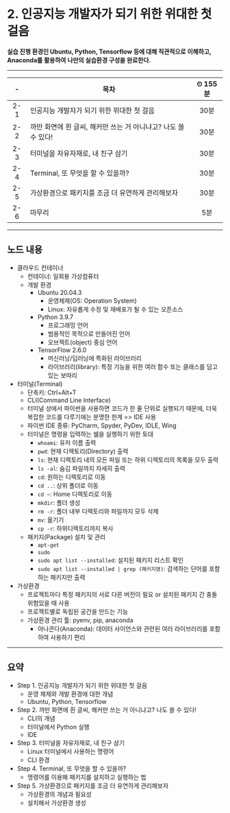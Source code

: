 # 2. 인공지능 개발자가 되기 위한 위대한 첫 걸음

**실습 진행 환경인 Ubuntu, Python, Tensorflow 등에 대해 직관적으로 이해하고, Anaconda를 활용하여 나만의 실습환경 구성을 완료한다.**

---

|-|목차|⏲ 155분|
|:---:|---|:---:|
|2-1| 인공지능 개발자가 되기 위한 위대한 첫 걸음 | 30분|
|2-2| 까만 화면에 흰 글씨, 해커만 쓰는 거 아니냐고? 나도 쓸 수 있다! | 30분|
|2-3| 터미널을 자유자재로, 내 친구 삼기 | 30분|
|2-4| Terminal, 또 무엇을 할 수 있을까? | 30분|
|2-5| 가상환경으로 패키지를 조금 더 유연하게 관리해보자 | 30분|
|2-6| 마무리 | 5분|

---

## 노드 내용

- 클라우드 컨테이너
  - 컨테이너: 일회용 가상컴퓨터
  - 개발 환경
    - Ubuntu 20.04.3
      - 운영체제(OS: Operation System)
      - Linux: 자유롭게 수정 및 재배포가 될 수 있는 오픈소스
    - Python 3.9.7
      - 프로그래밍 언어
      - 범용적인 목적으로 만들어진 언어
      - 오브젝트(object) 중심 언어
    - TensorFlow 2.6.0
      - 머신러닝/딥러닝에 특화된 라이브러리
      - 라이브러리(library): 특정 기능을 위한 여러 함수 또는 클래스를 담고 있는 보따리
- 터미널(Terminal)
  - 단축키: Ctrl+Alt+T
  - CLI(Command Line Interface)
  - 터미널 상에서 파이썬을 사용하면 코드가 한 줄 단위로 실행되기 때문에, 더욱 복잡한 코드를 다루기에는 분명한 한계 => IDE 사용
  - 파이썬 IDE 종류: PyCharm, Spyder, PyDev, IDLE, Wing
  - 터미널은 명령을 입력하는 쉘을 실행하기 위한 토대
    - `whoami`: 유저 이름 출력
    - `pwd`: 현재 디렉토리(Directory) 출력
    - `ls`: 현재 디렉토리 내의 모든 파일 또는 하위 디렉토리의 목록을 모두 출력
    - `ls -al`: 숨김 파일까지 자세히 출력
    - `cd`: 원하는 디렉토리로 이동
    - `cd ..`: 상위 폴더로 이동
    - `cd ~`: Home 디렉토리로 이동
    - `mkdir`: 폴더 생성
    - `rm -r`: 폴더 내부 디렉토리와 파일까지 모두 삭제
    - `mv`: 옮기기
    - `cp -r`: 하위디렉토리까지 복사
  - 패키지(Package) 설치 및 관리
    - `apt-get`
    - `sudo`
    - `sudo apt list --installed`: 설치된 패키지 리스트 확인
    - `sudo apt list --installed | grep (패키지명)`: 검색하는 단어를 포함하는 패키지만 출력
- 가상환경
  - 프로젝트마다 특정 패키지의 서로 다른 버전이 필요 or 설치된 패키지 간 충돌 위험있을 때 사용
  - 프로젝트별로 독립된 공간을 만드는 기능
  - 가상환경 관리 툴: pyenv, pip, anaconda
    - 아나콘다(Anaconda): 데이터 사이언스와 관련된 여러 라이브러리를 포함하여 사용하기 편리

---

## 요약

- Step 1. 인공지능 개발자가 되기 위한 위대한 첫 걸음
  - 운영 체제와 개발 환경에 대한 개념
  - Ubuntu, Python, Tensorflow
- Step 2. 까만 화면에 흰 글씨, 해커만 쓰는 거 아니냐고? 나도 쓸 수 있다!
  - CLI의 개념
  - 터미널에서 Python 실행
  - IDE
- Step 3. 터미널을 자유자재로, 내 친구 삼기
  - Linux 터미널에서 사용하는 명령어
  - CLI 환경
- Step 4. Terminal, 또 무엇을 할 수 있을까?
  - 명령어를 이용해 패키지를 설치하고 실행하는 법
- Step 5. 가상환경으로 패키지를 조금 더 유연하게 관리해보자
  - 가상환경의 개념과 필요성
  - 설치해서 가상환경 생성
